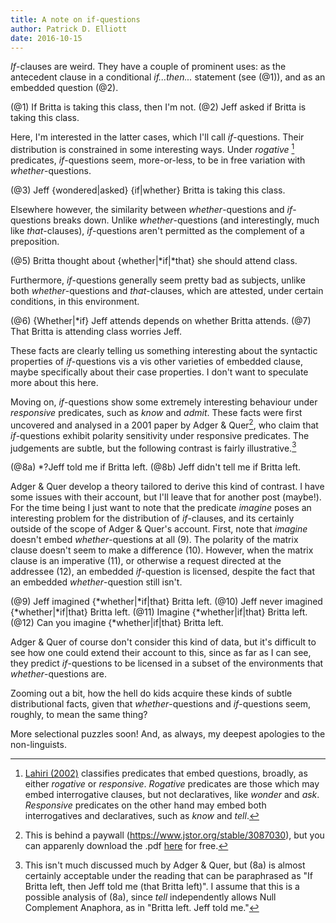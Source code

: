 ```yaml
---
title: A note on if-questions
author: Patrick D. Elliott
date: 2016-10-15
---
```


*If*-clauses are weird. They have a couple of prominent uses: as the antecedent clause in a conditional *if...then...* statement (see (@1)), and as an embedded question (@2).

(@1) If Britta is taking this class, then I'm not.
(@2) Jeff asked if Britta is taking this class.

Here, I'm interested in the latter cases, which I'll call *if*-questions. Their distribution is constrained in some interesting ways. Under *rogative* [^lahiriNote] predicates, *if*-questions seem, more-or-less, to be in free variation with *whether*-questions.

(@3) Jeff {wondered|asked} {if|whether} Britta is taking this class.

Elsewhere however, the similarity between *whether*-questions and *if*-questions breaks down. Unlike *whether*-questions (and interestingly, much like *that*-clauses), *if*-questions aren't permitted as the complement of a preposition.

(@5) Britta thought about {whether|*if|*that} she should attend class.

Furthermore, *if*-questions generally seem pretty bad as subjects, unlike both *whether*-questions and *that*-clauses, which are attested, under certain conditions, in this environment.

(@6) {Whether|*if} Jeff attends depends on whether Britta attends.
(@7) That Britta is attending class worries Jeff.

These facts are clearly telling us something interesting about the syntactic properties of *if*-questions vis a vis other varieties of embedded clause, maybe specifically about their case properties. I don't want to speculate more about this here.

Moving on, *if*-questions show some extremely interesting behaviour under *responsive* predicates, such as *know* and *admit*. These facts were first uncovered and analysed in a 2001 paper by Adger & Quer[^paywallNote], who claim that *if*-questions exhibit polarity sensitivity under responsive predicates. The judgements are subtle, but the following contrast is fairly illustrative.[^AQNote]

(@8a) *?Jeff told me if Britta left.
(@8b) Jeff didn't tell me if Britta left.

Adger & Quer develop a theory tailored to derive this kind of contrast. I have some issues with their account, but I'll leave that for another post (maybe!). For the time being I just want to note that the predicate *imagine* poses an interesting problem for the distribution of *if*-clauses, and its certainly outside of the scope of Adger & Quer's account. First, note that *imagine* doesn't embed *whether*-questions at all (9). The polarity of the matrix clause doesn't seem to make a difference (10). However, when the matrix clause is an imperative (11), or otherwise a request directed at the addressee (12), an embedded *if*-question is licensed, despite the fact that an embedded *whether*-question still isn't.

(@9) Jeff imagined {*whether|*if|that} Britta left.
(@10) Jeff never imagined {*whether|*if|that} Britta left.
(@11) Imagine {*whether|if|that} Britta left.
(@12) Can you imagine {*whether|if|that} Britta left.

Adger & Quer of course don't consider this kind of data, but it's difficult to see how one could extend their account to this, since as far as I can see, they predict *if*-questions to be licensed in a subset of the environments that *whether*-questions are.

Zooming out a bit, how the hell do kids acquire these kinds of subtle distributional facts, given that *whether*-questions and *if*-questions seem, roughly, to mean the same thing?

More selectional puzzles soon! And, as always, my deepest apologies to the non-linguists.



[^lahiriNote]: [Lahiri (2002)](https://global.oup.com/academic/product/questions-and-answers-in-embedded-contexts-9780199246526) classifies predicates that embed questions, broadly, as either *rogative* or *responsive*. *Rogative* predicates are those which may embed interrogative clauses, but not declaratives, like *wonder* and *ask*. *Responsive* predicates on the other hand may embed both interrogatives and declaratives, such as *know* and *tell*.

[^paywallNote]: This is behind a paywall (https://www.jstor.org/stable/3087030), but you can apparenly download the .pdf [here](http://filcat.uab.cat/clt/publicacions/reports/pdf/GGT-99-2.pdf) for free.

[^AQNote]: This isn't much discussed much by Adger & Quer, but (8a) is almost certainly acceptable under the reading that can be paraphrased as "If Britta left, then Jeff told me (that Britta left)". I assume that this is a possible analysis of (8a), since *tell* independently allows Null Complement Anaphora, as in "Britta left. Jeff told me."  
